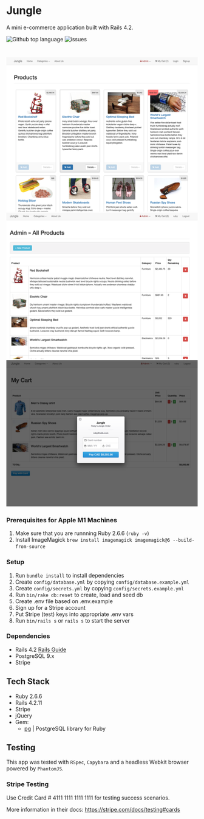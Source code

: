 # Jungle

A mini e-commerce application built with Rails 4.2.

<img alt="Github top language" src="https://img.shields.io/github/languages/top/belalelmi/jungle-rails?style=flat-square&logo=Ruby">
<img alt='issues' src="https://img.shields.io/github/issues/belalelmi/jungle-rails?style=flat-square&color=informational" >

#

![""](https://github.com/belalelmi/jungle-rails/blob/master/lib/assets/Screen%20Shot%202022-01-11%20at%2012.09.33%20AM.png?raw=true)
![""](https://github.com/belalelmi/jungle-rails/blob/master/lib/assets/admin-products-page.png?raw=true)
![""](https://github.com/belalelmi/jungle-rails/blob/master/lib/assets/order_summary.png?raw=true)

### Prerequisites for Apple M1 Machines

1. Make sure that you are runnning Ruby 2.6.6 (`ruby -v`)
1. Install ImageMagick `brew install imagemagick imagemagick@6 --build-from-source`

### Setup

1. Run `bundle install` to install dependencies
2. Create `config/database.yml` by copying `config/database.example.yml`
3. Create `config/secrets.yml` by copying `config/secrets.example.yml`
4. Run `bin/rake db:reset` to create, load and seed db
5. Create .env file based on .env.example
6. Sign up for a Stripe account
7. Put Stripe (test) keys into appropriate .env vars
8. Run `bin/rails s` or `rails s` to start the server

### Dependencies

- Rails 4.2 [Rails Guide](http://guides.rubyonrails.org/v4.2/)
- PostgreSQL 9.x
- Stripe

## Tech Stack

- Ruby 2.6.6
- Rails 4.2.11
- Stripe
- jQuery
- Gem:
  - [pg](https://github.com/ged/ruby-pg) | PostgreSQL library for Ruby

## Testing

This app was tested with `RSpec`, `Capybara` and a headless Webkit browser powered by `PhantomJS`.

### Stripe Testing

Use Credit Card # 4111 1111 1111 1111 for testing success scenarios.

More information in their docs: <https://stripe.com/docs/testing#cards>
